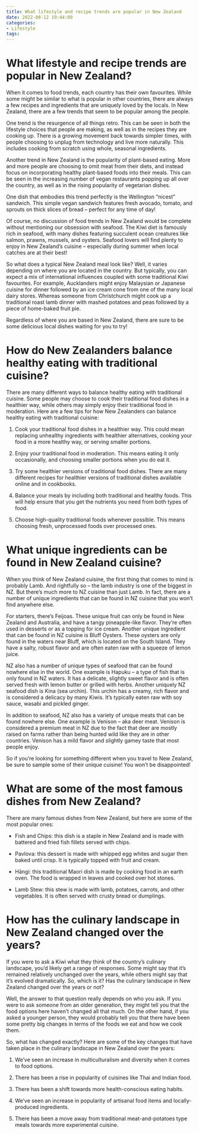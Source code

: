 ```yaml
---
title: What lifestyle and recipe trends are popular in New Zealand
date: 2022-08-12 19:44:09
categories:
- Lifestyle
tags:
---
```



#  What lifestyle and recipe trends are popular in New Zealand?

When it comes to food trends, each country has their own favourites. While some might be similar to what is popular in other countries, there are always a few recipes and ingredients that are uniquely loved by the locals. In New Zealand, there are a few trends that seem to be popular among the people.

One trend is the resurgence of all things retro. This can be seen in both the lifestyle choices that people are making, as well as in the recipes they are cooking up. There is a growing movement back towards simpler times, with people choosing to unplug from technology and live more naturally. This includes cooking from scratch using whole, seasonal ingredients.

Another trend in New Zealand is the popularity of plant-based eating. More and more people are choosing to omit meat from their diets, and instead focus on incorporating healthy plant-based foods into their meals. This can be seen in the increasing number of vegan restaurants popping up all over the country, as well as in the rising popularity of vegetarian dishes.

One dish that embodies this trend perfectly is the Wellington “nicest” sandwich. This simple vegan sandwich features fresh avocado, tomato, and sprouts on thick slices of bread – perfect for any time of day!

Of course, no discussion of food trends in New Zealand would be complete without mentioning our obsession with seafood. The Kiwi diet is famously rich in seafood, with many dishes featuring succulent ocean creatures like salmon, prawns, mussels, and oysters. Seafood lovers will find plenty to enjoy in New Zealand’s cuisine – especially during summer when local catches are at their best!

So what does a typical New Zealand meal look like? Well, it varies depending on where you are located in the country. But typically, you can expect a mix of international influences coupled with some traditional Kiwi favourites. For example, Aucklanders might enjoy Malaysian or Japanese cuisine for dinner followed by an ice cream cone from one of the many local dairy stores. Whereas someone from Christchurch might cook up a traditional roast lamb dinner with mashed potatoes and peas followed by a piece of home-baked fruit pie.

Regardless of where you are based in New Zealand, there are sure to be some delicious local dishes waiting for you to try!

#  How do New Zealanders balance healthy eating with traditional cuisine?

There are many different ways to balance healthy eating with traditional cuisine. Some people may choose to cook their traditional food dishes in a healthier way, while others may simply enjoy their traditional food in moderation. Here are a few tips for how New Zealanders can balance healthy eating with traditional cuisine:

1. Cook your traditional food dishes in a healthier way. This could mean replacing unhealthy ingredients with healthier alternatives, cooking your food in a more healthy way, or serving smaller portions.

2. Enjoy your traditional food in moderation. This means eating it only occasionally, and choosing smaller portions when you do eat it.

3. Try some healthier versions of traditional food dishes. There are many different recipes for healthier versions of traditional dishes available online and in cookbooks.

4. Balance your meals by including both traditional and healthy foods. This will help ensure that you get the nutrients you need from both types of food.

5. Choose high-quality traditional foods whenever possible. This means choosing fresh, unprocessed foods over processed ones.

#  What unique ingredients can be found in New Zealand cuisine?

When you think of New Zealand cuisine, the first thing that comes to mind is probably Lamb. And rightfully so – the lamb industry is one of the biggest in NZ. But there’s much more to NZ cuisine than just Lamb. In fact, there are a number of unique ingredients that can be found in NZ cuisine that you won’t find anywhere else.

For starters, there’s Feijoas. These unique fruit can only be found in New Zealand and Australia, and have a tangy pineapple-like flavor. They’re often used in desserts or as a topping for ice cream. Another unique ingredient that can be found in NZ cuisine is Bluff Oysters. These oysters are only found in the waters near Bluff, which is located on the South Island. They have a salty, robust flavor and are often eaten raw with a squeeze of lemon juice.

NZ also has a number of unique types of seafood that can be found nowhere else in the world. One example is Hapuku – a type of fish that is only found in NZ waters. It has a delicate, slightly sweet flavor and is often served fresh with lemon butter or grilled with herbs. Another uniquely NZ seafood dish is Kina (sea urchin). This urchin has a creamy, rich flavor and is considered a delicacy by many Kiwis. It’s typically eaten raw with soy sauce, wasabi and pickled ginger.

In addition to seafood, NZ also has a variety of unique meats that can be found nowhere else. One example is Venison – aka deer meat. Venison is considered a premium meat in NZ due to the fact that deer are mostly raised on farms rather than being hunted wild like they are in other countries. Venison has a mild flavor and slightly gamey taste that most people enjoy.

So if you’re looking for something different when you travel to New Zealand, be sure to sample some of their unique cuisine! You won’t be disappointed!

#  What are some of the most famous dishes from New Zealand?

There are many famous dishes from New Zealand, but here are some of the most popular ones:

- Fish and Chips: this dish is a staple in New Zealand and is made with battered and fried fish fillets served with chips.

- Pavlova: this dessert is made with whipped egg whites and sugar then baked until crisp. It is typically topped with fruit and cream.

- Hāngi: this traditional Maori dish is made by cooking food in an earth oven. The food is wrapped in leaves and cooked over hot stones.

- Lamb Stew: this stew is made with lamb, potatoes, carrots, and other vegetables. It is often served with crusty bread or dumplings.

#  How has the culinary landscape in New Zealand changed over the years?

If you were to ask a Kiwi what they think of the country’s culinary landscape, you’d likely get a range of responses. Some might say that it’s remained relatively unchanged over the years, while others might say that it’s evolved dramatically. So, which is it? Has the culinary landscape in New Zealand changed over the years or not?

Well, the answer to that question really depends on who you ask. If you were to ask someone from an older generation, they might tell you that the food options here haven’t changed all that much. On the other hand, if you asked a younger person, they would probably tell you that there have been some pretty big changes in terms of the foods we eat and how we cook them.

So, what has changed exactly? Here are some of the key changes that have taken place in the culinary landscape in New Zealand over the years:

1) We’ve seen an increase in multiculturalism and diversity when it comes to food options.

2) There has been a rise in popularity of cuisines like Thai and Indian food.

3) There has been a shift towards more health-conscious eating habits.

4) We’ve seen an increase in popularity of artisanal food items and locally-produced ingredients.

5) There has been a move away from traditional meat-and-potatoes type meals towards more experimental cuisine.